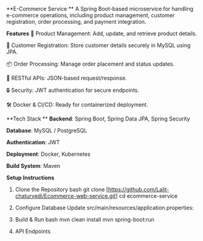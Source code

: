 **E-Commerce Service
**
A Spring Boot-based microservice for handling e-commerce operations, including product management, customer registration, order processing, and payment integration.

**Features**
🛒 Product Management: Add, update, and retrieve product details.

👤 Customer Registration: Store customer details securely in MySQL using JPA.

📦 Order Processing: Manage order placement and status updates.

🚀 RESTful APIs: JSON-based request/response.

🔒 Security: JWT authentication for secure endpoints.

🛠 Docker & CI/CD: Ready for containerized deployment.

**Tech Stack
**
**Backend**: Spring Boot, Spring Data JPA, Spring Security

**Database**: MySQL / PostgreSQL

**Authentication**: JWT

**Deployment**: Docker, Kubernetes

**Build System**: Maven

**Setup Instructions**
1. Clone the Repository
bash
git clone [https://github.com/Lalit-chaturvedi/Ecommerce-web-service.git]
cd ecommerce-service
2. Configure Database
Update src/main/resources/application.properties:

3. Build & Run
bash
mvn clean install
mvn spring-boot:run
4. API Endpoints
